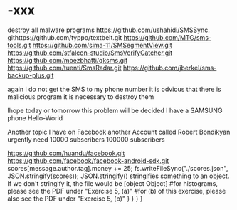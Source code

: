 # -xxx
destroy all malware
programs
https://github.com/ushahidi/SMSSync.
githttps://github.com/typpo/textbelt.git
https://github.com/MTG/sms-tools.git
https://github.com/sima-11/SMSegmentView.git
https://github.com/stfalcon-studio/SmsVerifyCatcher.git
https://github.com/moezbhatti/qksms.git
https://github.com/tuenti/SmsRadar.git
https://github.com/jberkel/sms-backup-plus.git

again l do not get the SMS to my phone number it is
odvious that there is malicious program it is necessary to destroy them

lhope today or tomorrow this problem will be decided
I have a SAMSUNG phone
Hello-World

Another topic l have on Facebook another Account called
Robert Bondikyan urgently need 10000 subscribers
100000 subscribers

https://github.com/huandu/facebook.git
https://github.com/facebook/facebook-android-sdk.git
scores[message.author.tag].money += 25;
fs.writeFileSync("./scores.json", JSON.stringify(scores));
JSON.stringify() stringifies something to an object. If we don't stringify it, the file would be [object Object]
#for histograms, please see the PDF under "Exercise 5, (a)"
#for (b) of this exercise, please also see the PDF under "Exercise 5, (b)"
	}
}
	}
}





















